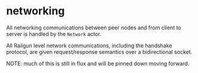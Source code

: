 networking
==========
All networking communications between peer nodes and from client to server is handled by the `Network` actor.

All Railgun level network communications, including the handshake protocol, are given request/response semantics over a bidirectional socket.

NOTE: much of this is still in flux and will be pinned down moving forward.
